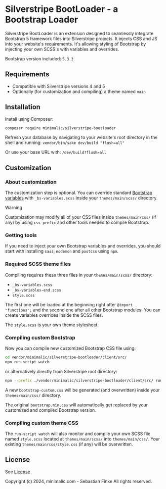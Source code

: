 # Silverstripe BootLoader - a Bootstrap Loader

Silverstripe BootLoader is an extension designed to seamlessly integrate Bootstrap 5 framework files into Silverstripe projects. It injects CSS and JS into your website's requirements.
It's allowing styling of Bootstrap by injecting your own SCSS's with variables and overrides.

Bootstrap version included:
`5.3.3`


## Requirements

* Compatible with Silverstripe versions 4 and 5
* Optionally (for customization and compiling) a theme named `main`


## Installation

Install using Composer:
```sh
composer require minimalic/silverstripe-bootloader
```

Refresh your database by navigating to your website's root directory in the shell and running:
`vendor/bin/sake dev/build "flush=all"`

Or use your base URL with:
`/dev/build?flush=all`


## Customization

### About customization

The customization step is optional. You can override standard [Bootstrap variables](https://github.com/twbs/bootstrap/tree/v5.3.3/scss) with `_bs-variables.scss` inside your `themes/main/scss/` directory.
> [!WARNING]
> Customization may modify all of your CSS files inside `themes/main/css/` (if any) by using `css-prefix` and other tools needed to compile Bootstrap.


### Getting tools

If you need to inject your own Bootstrap variables and overrides, you should start with installing `sass`, `nodemon` and `postcss` using `npm`.


### Required SCSS theme files

Compiling requires these three files in your `themes/main/scss/` directory:
- `_bs-variables.scss`
- `_bs-variables-end.scss`
- `style.scss`

The first one will be loaded at the beginning right after `@import "functions";` and the second one after all other Bootstrap modules.
You can create variables overrides inside the SCSS files.

The `style.scss` is your own theme stylesheet.


### Compiling custom Bootstrap

Now you can compile new customized Bootstrap CSS file using:

```sh
cd vendor/minimalic/silverstripe-bootloader/client/src/
npm run-script watch
```
or alternatively directly from Silverstripe root directory:

```sh
npm --prefix ./vendor/minimalic/silverstripe-bootloader/client/src/ run-script watch
```

A new `bootstrap-custom.css` will be generated (and overwritten) inside your `themes/main/css/` directory.

The original `bootstrap.min.css` will automatically get replaced by your customized and compiled Bootstrap version.


### Compiling custom theme CSS

The `run-script watch` will also monitor and compile your own SCSS file named `style.scss` located at `themes/main/scss/` into `themes/main/css/`.
Your existing `themes/main/css/style.css` (if any) will be overwritten.


## License

See [License](LICENSE)

Copyright (c) 2024, minimalic.com - Sebastian Finke
All rights reserved.

